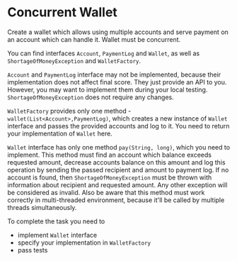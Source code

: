 # Concurrent Wallet

Create a wallet which allows using multiple accounts and serve payment
on an account which can handle it. Wallet must be concurrent.

You can find interfaces `Account`, `PaymentLog` and `Wallet`, as well as
`ShortageOfMoneyException` and `WalletFactory`.

`Account` and `PaymentLog` interface may not be implemented, because
their implementation does not affect final score. They just provide an API
to you. However, you may want to implement them during your local testing.
`ShortageOfMoneyException` does not require any changes.

`WalletFactory` provides only one method - `wallet(List<Account>,PaymentLog)`,
which creates a new instance of `Wallet` interface and passes the provided
accounts and log to it.
You need to return your implementation of `Wallet` here.

`Wallet` interface has only one method `pay(String, long)`,
which you need to implement.
This method must find an account which balance exceeds requested amount,
decrease accounts balance on this amount and log this operation by sending
the passed recipient and amount to payment log. If no account is found,
then `ShortageOfMoneyException` must be thrown with information about
recipient and requested amount. Any other exception will be considered as
invalid. Also be aware that this method must work
correctly in multi-threaded environment, because it'll be called by multiple
threads simultaneously.

To complete the task you need to
- implement `Wallet` interface
- specify your implementation in `WalletFactory`
- pass tests